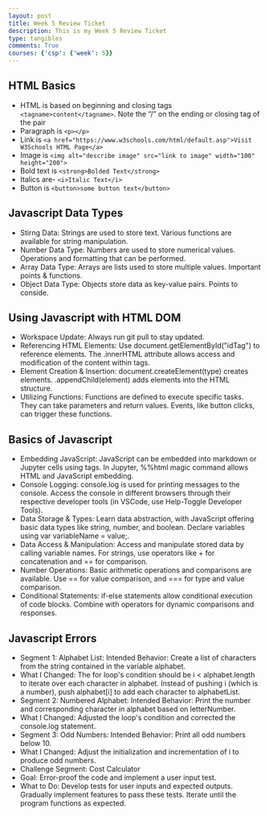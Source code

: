 ```yaml
---
layout: post
title: Week 5 Review Ticket
description: This is my Week 5 Review Ticket
type: tangibles
comments: True
courses: {'csp': {'week': 5}}
---
```


## HTML Basics
- HTML is based on beginning and closing tags `<tagname>content</tagname>`. Note the “/” on the ending or closing tag of the pair
- Paragraph is `<p></p>`
- Link is `<a href="https://www.w3schools.com/html/default.asp">Visit W3Schools HTML Page</a>`
- Image is `<img alt="describe image" src="link to image" width="100" height="200">`
- Bold text is `<strong>Bolded Text</strong>`
- Italics are- `<i>Italic Text</i>`
- Button is `<button>some button text</button>`

## Javascript Data Types
- Stirng Data: Strings are used to store text. Various functions are available for string manipulation.
- Number Data Type: Numbers are used to store numerical values. Operations and formatting that can be performed.
- Array Data Type: Arrays are lists used to store multiple values. Important points & functions.
- Object Data Type: Objects store data as key-value pairs. Points to conside.
 
 ## Using Javascript with HTML DOM
- Workspace Update: Always run git pull to stay updated.
- Referencing HTML Elements: Use document.getElementById("idTag") to reference elements. The .innerHTML attribute allows access and modification of the content within tags.
- Element Creation & Insertion: document.createElement(type) creates elements. .appendChild(element) adds elements into the HTML structure.
- Utilizing Functions: Functions are defined to execute specific tasks. They can take parameters and return values. Events, like button clicks, can trigger these functions.

## Basics of Javascript
- Embedding JavaScript: JavaScript can be embedded into markdown or Jupyter cells using <script></script> tags. In Jupyter, %%html magic command allows HTML and JavaScript embedding.
- Console Logging: console.log is used for printing messages to the console. Access the console in different browsers through their respective developer tools (in VSCode, use Help-Toggle Developer Tools).
- Data Storage & Types: Learn data abstraction, with JavaScript offering basic data types like string, number, and boolean. Declare variables using var variableName = value;.
- Data Access & Manipulation: Access and manipulate stored data by calling variable names. For strings, use operators like + for concatenation and == for comparison.
- Number Operations: Basic arithmetic operations and comparisons are available. Use == for value comparison, and === for type and value comparison.
- Conditional Statements: if-else statements allow conditional execution of code blocks. Combine with operators for dynamic comparisons and responses.

## Javascript Errors
- Segment 1: Alphabet List: Intended Behavior: Create a list of characters from the string contained in the variable alphabet.
- What I Changed: The for loop's condition should be i < alphabet.length to iterate over each character in alphabet. Instead of pushing i (which is a number), push alphabet[i] to add each character to alphabetList.
- Segment 2: Numbered Alphabet: Intended Behavior: Print the number and corresponding character in alphabet based on letterNumber.
- What I Changed: Adjusted the loop's condition and corrected the console.log statement.
- Segment 3: Odd Numbers: Intended Behavior: Print all odd numbers below 10.
- What I Changed: Adjust the initialization and incrementation of i to produce odd numbers.
- Challenge Segment: Cost Calculator
- Goal: Error-proof the code and implement a user input test.
- What to Do: Develop tests for user inputs and expected outputs. Gradually implement features to pass these tests. Iterate until the program functions as expected.

